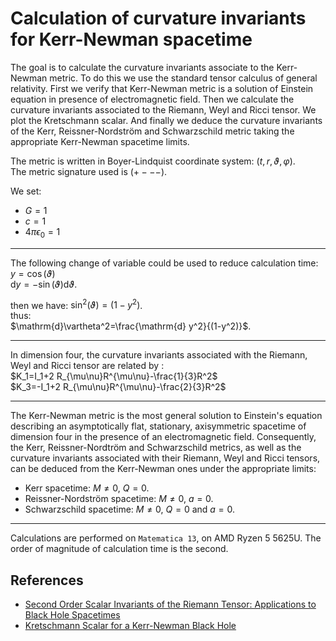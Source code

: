 # Calculation of curvature invariants for Kerr-Newman spacetime

The goal is to calculate the curvature invariants associate to the Kerr-Newman metric. To do this we use the standard tensor calculus of general relativity. First we verify that Kerr-Newman metric is a solution of Einstein equation in presence of electromagnetic field. Then we calculate the curvature invariants associated to the Riemann, Weyl and Ricci tensor. We plot the Kretschmann scalar. And finally we deduce the curvature invariants of the Kerr, Reissner-Nordström and Schwarzschild metric taking the appropriate Kerr-Newman spacetime limits.

The metric is written in Boyer-Lindquist coordinate system: $(t,r,\vartheta,\varphi)$.  
The metric signature used is $(+ - - -)$.  

We set:
- $G = 1$
- $c = 1$
- $4\pi\epsilon_0 = 1$

---

The following change of variable could be used to reduce calculation time:  
$y=\cos(\vartheta)$  
$\mathrm{d}y= -\sin(\vartheta) \mathrm{d} \vartheta$.  

then we have: $\sin^2(\vartheta)=(1-y^2)$.  
thus:  
$\mathrm{d}\vartheta^2=\frac{\mathrm{d} y^2}{(1-y^2)}$.

---
  
In dimension four, the curvature invariants associated with the Riemann, Weyl and Ricci tensor are related by :  
$K_1=I_1+2 R_{\mu\nu}R^{\mu\nu}-\frac{1}{3}R^2$  
$K_3=-I_1+2 R_{\mu\nu}R^{\mu\nu}-\frac{2}{3}R^2$  

---

The Kerr-Newman metric is the most general solution to Einstein's equation describing an asymptotically flat, stationary, axisymmetric spacetime of dimension four in the presence of an electromagnetic field. Consequently, the Kerr, Reissner-Nordtröm and Schwarzschild metrics, as well as the curvature invariants associated with their Riemann, Weyl and Ricci tensors, can be deduced from the Kerr-Newman ones under the appropriate limits:
- Kerr spacetime: $M\neq 0$, $Q=0$.
- Reissner-Nordström spacetime: $M\neq 0$, $a=0$.
- Schwarzschild spacetime: $M\neq 0$, $Q=0$ and $a=0$.

---

Calculations are performed on `Matematica 13`, on AMD Ryzen 5 5625U. The order of magnitude of calculation time is the second.

## References

- [Second Order Scalar Invariants of the Riemann Tensor: Applications to Black Hole Spacetimes](https://arxiv.org/abs/gr-qc/0302095)
- [Kretschmann Scalar for a Kerr-Newman Black Hole](https://arxiv.org/abs/astro-ph/9912320)
